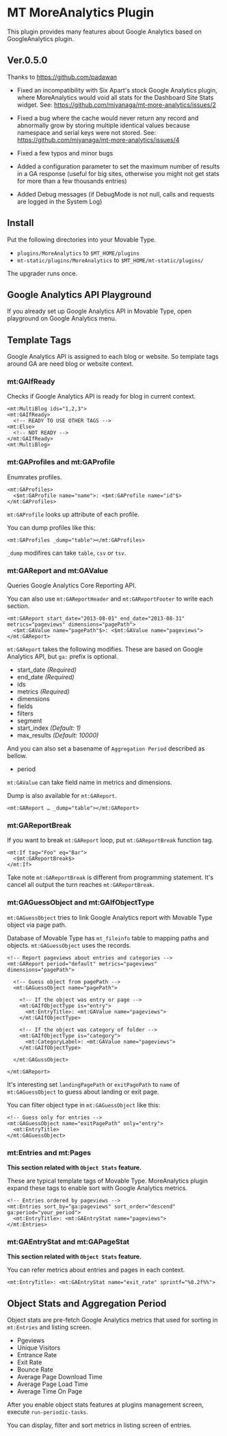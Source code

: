 # MT MoreAnalytics Plugin

This plugin provides many features about Google Analytics based on GoogleAnalytics plugin.

## Ver.0.5.0

Thanks to https://github.com/padawan

- Fixed an incompatibility with Six Apart's stock Google Analytics plugin, where MoreAnalytics would void all stats for the Dashboard Site Stats widget. See: https://github.com/miyanaga/mt-more-analytics/issues/2

- Fixed a bug where the cache would never return any record and abnormally grow by storing multiple identical values because namespace and serial keys were not stored. See: https://github.com/miyanaga/mt-more-analytics/issues/4

- Fixed a few typos and minor bugs

- Added a configuration parameter to set the maximum number of results in a GA response (useful for big sites, otherwise you might not get stats for more than a few thousands entries)

- Added Debug messages (if DebugMode is not null, calls and requests are logged in the System Log)

## Install

Put the following directories into your Movable Type.

* `plugins/MoreAnalytics` to `$MT_HOME/plugins`
* `mt-static/plugins/MoreAnalytics` to `$MT_HOME/mt-static/plugins/`

The upgrader runs once.

## Google Analytics API Playground

If you already set up Google Analytics API in Movable Type, open playground on Google Analytics menu.

## Template Tags

Google Analytics API is assigned to each blog or website. So template tags around GA are need blog or website context.

### mt:GAIfReady

Checks if Google Analytics API is ready for blog in current context.

    <mt:MultiBlog ids="1,2,3">
    <mt:GAIfReady>
      <!-- READY TO USE OTHER TAGS -->
    <mt:Else>
      <!-- NOT READY -->
    </mt:GAIfReady>
    <mt:MultiBlog>

### mt:GAProfiles and mt:GAProfile

Enumrates profiles.

    <mt:GAProfiles>
      <$mt:GAProfile name="name">: <$mt:GAProfile name="id"$>
    </mt:GAProfiles>

`mt:GAProfile` looks up attribute of each profile.

You can dump profiles like this:

    <mt:GAProfiles _dump="table"></mt:GAProfiles>

`_dump` modifires can take `table`, `csv` or `tsv`.

### mt:GAReport and mt:GAValue

Queries Google Analytics Core Reporting API.

You can also use `mt:GAReportHeader` and `mt:GAReportFooter` to write each section.

    <mt:GAReport start_date="2013-08-01" end_date="2013-08-31" metrics="pageviews" dimensions="pagePath">
      <$mt:GAValue name="pagePath"$>: <$mt:GAValue name="pageviews">
    </mt:GAReport>

`mt:GAReport` takes the following modifies. These are based on Google Analytics API, but `ga:` prefix is optional.

* start_date *(Required)*
* end_date *(Required)*
* ids
* metrics *(Required)*
* dimensions
* fields
* filters
* segment
* start_index *(Default: 1)*
* max_results *(Default: 10000)*

And you can also set a basename of `Aggregation Period` described as bellow.

* period

`mt:GAValue` can take field name in metrics and dimensions.

Dump is also available for `mt:GAReport`.

    <mt:GAReport … _dump="table"></mt:GAReport>

### mt:GAReportBreak

If you want to break `mt:GAReport` loop, put `mt:GAReportBreak` function tag.

    <mt:If tag="Foo" eq="Bar">
      <$mt:GAReportBreak$>
    </mt:If>

Take note `mt:GAReportBreak` is different from programming statement. It's cancel all output the turn reaches `mt:GAReportBreak`.

### mt:GAGuessObject and mt:GAIfObjectType

`mt:GAGuessObject` tries to link Google Analytics report with Movable Type object via page path.

Database of Movable Type has `mt_fileinfo` table to mapping paths and objects. `mt:GAGuessObject` uses the records.

    <!-- Report pageviews about entries and categories -->
    <mt:GAReport period="default" metrics="pageviews" dimensions="pagePath">

      <!-- Guess object from pagePath -->
      <mt:GAGuessObject name="pagePath">

        <!-- If the object was entry or page -->
        <mt:GAIfObjectType is="entry">
          <mt:EntryTitle>: <mt:GAValue name="pageviews">
        </mt:GAIfObjectType>

        <!-- If the object was category of folder -->
        <mt:GAIfObjectType is="category">
          <mt:CategoryLabel>: <mt:GAValue name="pageviews">
        </mt:GAIfObjectType>

      </mt:GAGussObject>

    </mt:GAReport>

It's interesting set `landingPagePath` or `exitPagePath` to `name` of `mt:GAGuessObject` to guess about landing or exit page.

You can filter object type in `mt:GAGuessObject` like this:

    <!-- Guess only for entries -->
    <mt:GAGuessObject name="exitPagePath" only="entry">
      <mt:EntryTitle>
    </mt:GAGuessObject>

### mt:Entries and mt:Pages

**This section related with `Object Stats` feature.**

These are typical template tags of Movable Type. MoreAnalytics plugin expand these tags to enable sort with Google Analytics metrics.

    <!-- Entries ordered by pageviews -->
    <mt:Entries sort_by="ga:pageviews" sort_order="descend" ga:period="your_period">
      <mt:EntryTitle>: <mt:GAEntryStat name="pageviews">
    </mt:Entries>

### mt:GAEntryStat and mt:GAPageStat

**This section related with `Object Stats` feature.**

You can refer metrics about entries and pages in each context.

    <mt:EntryTitle>: <mt:GAEntryStat name="exit_rate" sprintf="%0.2f%%">

## Object Stats and Aggregation Period

Object stats are pre-fetch Google Analytics metrics that used for sorting in `mt:Entries` and listing screen.

* Pgeviews
* Unique Visitors
* Entrance Rate
* Exit Rate
* Bounce Rate
* Average Page Download Time
* Average Page Load Time
* Average Time On Page

After you enable object stats features at plugins management screen, execute `run-periodic-tasks`.

You can display, filter and sort metrics in listing screen of entries.
